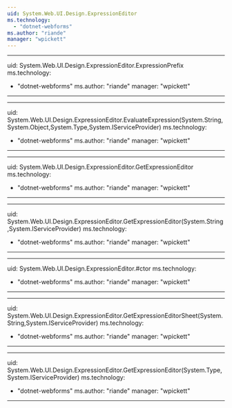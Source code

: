 ```yaml
---
uid: System.Web.UI.Design.ExpressionEditor
ms.technology: 
  - "dotnet-webforms"
ms.author: "riande"
manager: "wpickett"
---
```


---
uid: System.Web.UI.Design.ExpressionEditor.ExpressionPrefix
ms.technology: 
  - "dotnet-webforms"
ms.author: "riande"
manager: "wpickett"
---

---
uid: System.Web.UI.Design.ExpressionEditor.EvaluateExpression(System.String,System.Object,System.Type,System.IServiceProvider)
ms.technology: 
  - "dotnet-webforms"
ms.author: "riande"
manager: "wpickett"
---

---
uid: System.Web.UI.Design.ExpressionEditor.GetExpressionEditor
ms.technology: 
  - "dotnet-webforms"
ms.author: "riande"
manager: "wpickett"
---

---
uid: System.Web.UI.Design.ExpressionEditor.GetExpressionEditor(System.String,System.IServiceProvider)
ms.technology: 
  - "dotnet-webforms"
ms.author: "riande"
manager: "wpickett"
---

---
uid: System.Web.UI.Design.ExpressionEditor.#ctor
ms.technology: 
  - "dotnet-webforms"
ms.author: "riande"
manager: "wpickett"
---

---
uid: System.Web.UI.Design.ExpressionEditor.GetExpressionEditorSheet(System.String,System.IServiceProvider)
ms.technology: 
  - "dotnet-webforms"
ms.author: "riande"
manager: "wpickett"
---

---
uid: System.Web.UI.Design.ExpressionEditor.GetExpressionEditor(System.Type,System.IServiceProvider)
ms.technology: 
  - "dotnet-webforms"
ms.author: "riande"
manager: "wpickett"
---
